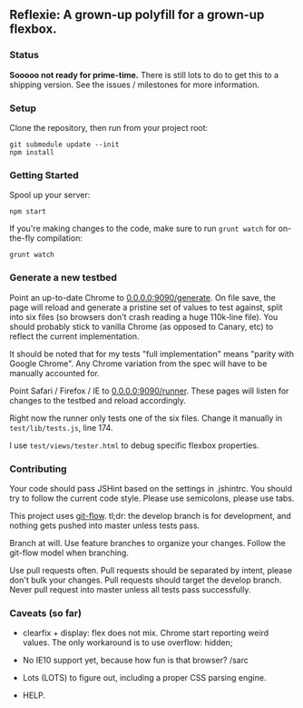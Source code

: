 Reflexie: A grown-up polyfill for a grown-up flexbox.
--------

### Status

__Sooooo not ready for prime-time.__ There is still lots to do to get this to a shipping version. See the issues / milestones for more information.

### Setup

Clone the repository, then run from your project root:

```shell
git submodule update --init
npm install
```

### Getting Started

Spool up your server:

```shell
npm start
```

If you're making changes to the code, make sure to run `grunt watch` for on-the-fly compilation:

```shell
grunt watch
```

### Generate a new testbed

Point an up-to-date Chrome to [0.0.0.0:9090/generate](http://0.0.0.0:9090/generate). On file save, the page will reload and generate a pristine set of values to test against, split into six files (so browsers don't crash reading a huge 110k-line file). You should probably stick to vanilla Chrome (as opposed to Canary, etc) to reflect the current implementation.

It should be noted that for my tests "full implementation" means "parity with Google Chrome". Any Chrome variation from the spec will have to be manually accounted for.

Point Safari / Firefox / IE to [0.0.0.0:9090/runner](http://0.0.0.0:9090/runner). These pages will listen for changes to the testbed and reload accordingly.

Right now the runner only tests one of the six files. Change it manually in `test/lib/tests.js`, line 174.

I use `test/views/tester.html` to debug specific flexbox properties.

### Contributing

Your code should pass JSHint based on the settings in .jshintrc. You should try to follow the current code style. Please use semicolons, please use tabs.

This project uses [git-flow](https://github.com/nvie/gitflow). tl;dr: the develop branch is for development, and nothing gets pushed into master unless tests pass.

Branch at will. Use feature branches to organize your changes. Follow the git-flow model when branching.

Use pull requests often. Pull requests should be separated by intent, please don't bulk your changes. Pull requests should target the develop branch. Never pull request into master unless all tests pass successfully.

### Caveats (so far)

- clearfix + display: flex does not mix. Chrome start reporting weird values. The only workaround is to use overflow: hidden;

- No IE10 support yet, because how fun is that browser? /sarc

- Lots (LOTS) to figure out, including a proper CSS parsing engine.

- HELP.
